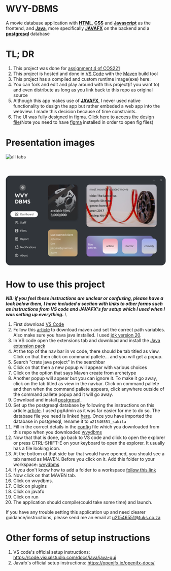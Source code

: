 # WVY-DBMS
A movie database application with **<a href="https://developer.mozilla.org/en-US/docs/Web/HTML">HTML</a>**, **<a href="https://www.w3.org/Style/CSS/Overview.en.html">CSS</a>** and **<a href="https://developer.mozilla.org/en-US/docs/Web/JavaScript">Javascript</a>** as the frontend, and **<a href="https://www.java.com/">Java</a>**, more specifically **<a href="https://openjfx.io/">JAVAFX</a>** on the backend and a **<a href="https://www.postgresql.org/">postgresql</a>** database

# TL; DR
1. This project was done for <a href="https://www.cs.up.ac.za/module/cos221/">assignment 4 of COS221</a>
2. This project is hosted and done in <a href="https://code.visualstudio.com/">VS Code</a> with the <a href="https://maven.apache.org/">Maven</a> build tool
3. This project has a compiled and custom runtime image(exe) here: 
4. You can fork and edit and play around with this project(if you want to) and even distribute as long as you link back to this repo as original source
5. Although this app makes use of **<a href="https://openjfx.io/">JAVAFX</a>**, I never used native functionality to design the app but rather embeded a web app into the webview. I made this decision because of time constraints.
6. The UI was fully designed in <a href="https://www.figma.com/">figma</a>. <a href="#">Click here to access the design file</a>(Note you need to have <a href="https://www.figma.com/downloads/">figma</a> installed in order to open fig files)

# Presentation images
![all tabs](presentation-img/demo1.png "all tabs")
\
\
\
\
![just the home tab"](presentation-img/home-dashboard.png "just the home tab")

# How to use this project
***NB: if you feel these instructions are unclear or confusing, please have a look below them, I have included a section with links to other forms such as instructions from VS code and JAVAFX's for setup which I used when I was setting up everything.*** \
1. First download <a href="https://code.visualstudio.com/">VS Code</a>
2. Follow this <a href="https://mkyong.com/maven/how-to-install-maven-in-windows/">article</a> to download maven and set the correct path variables. Also make sure you hava java installed. I used <a href="https://www.oracle.com/java/technologies/javase/jdk20-archive-downloads.html">jdk version 20</a>.
3. In VS code open the extensions tab and download and install the <a href="https://marketplace.visualstudio.com/items?itemName=vscjava.vscode-java-pack">Java extension pack</a>
4. At the top of the nav bar in vs code, there should be tab titled as view. Click on that then click on command pallete... and you will get a popup. 
5. Search "crate java project" in the searchbar
6. Click on that then a new popup will appear with various choices
7. Click on the option that says Maven create from archetype
8. Another popup will appear but you can ignore it. To make it go away, click on the tab titled as view in the navbar. Click on command pallete and then when the command pallete appears, click anywhere outside of the command pallete popup and it will go away.
9. Download and install <a href="https://www.postgresqltutorial.com/postgresql-getting-started/install-postgresql/">postgresql</a>.
10. Set up the postgresql database by following the instructions on this article <a href="https://www.postgresqltutorial.com/postgresql-getting-started/load-postgresql-sample-database/">article</a>. I used pgAdmin as it was far easier for me to do so. The database file you need is linked <a href="https://drive.google.com/file/d/1DJPTJlTi9a4xgYaJBDIHHTPmft_xh_3_/view">here</a>. Once you have imported the database in postgresql, rename it to `u21546551_sakila`
11. Fill in the correct details in the <a href="https://github.com/waveyboym/WVY-DBMS/blob/main/wvydbms/src/main/resources/config.properties">config</a> file which you downloaded from this repo when you downloaded <a href="https://github.com/waveyboym/WVY-DBMS/tree/main/wvydbms">wvydbms</a>
12. Now that that is done, go back to VS code and click to open the explorer or press CTRL-SHIFT-E on your keyboard to open the explorer. It usually has a file looking icon.
13. At the bottom of that side bar that would have opened, you should see a tab named as MAVEN. Before you click on it. Add this folder to your workspace: <a href="https://github.com/waveyboym/WVY-DBMS/tree/main/wvydbms">wvydbms</a>
14. If you don't know how to add a folder to a workspace <a href="https://code.visualstudio.com/docs/editor/multi-root-workspaces#:~:text=The%20File%20%3E%20Add%20Folder%20to,to%20add%20or%20remove%20folders.">follow this link</a>
15. Now click on that MAVEN tab.
16. Click on wvydbms.
17. Click on plugins
18. Click on javafx
19. Click on run
20. The application should compile(could take some time) and launch.

If you have any trouble setting this application up and need clearer guidance/instructions, please send me an email at <a href="mailto:u21546551@tuks.co.za">u21546551@tuks.co.za</a>

# Other forms of setup instructions
1. VS code's official setup instructions: https://code.visualstudio.com/docs/java/java-gui
2. Javafx's official setup instructions: https://openjfx.io/openjfx-docs/
